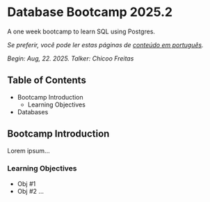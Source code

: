 # Database Bootcamp 2025.2
A one week bootcamp to learn SQL using Postgres.

_Se preferir, você pode ler estas páginas de [conteúdo em português](https://github.com/chicofreitas/database-bootcamp-20252/tree/main/lang/pt_br)._

_Begin: Aug, 22. 2025._
_Talker: Chicoo Freitas_

## Table of Contents
- Bootcamp Introduction
  - Learning Objectives
- Databases 

## Bootcamp Introduction
Lorem ipsum...

### Learning Objectives
- Obj #1
- Obj #2
...

